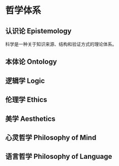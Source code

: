 
# 哲学体系

## 认识论 Epistemology
科学是一种关于知识来源、结构和验证方式的理论体系。
## 本体论 Ontology

## 逻辑学 Logic
## 伦理学 Ethics
## 美学 Aesthetics
## 心灵哲学 Philosophy of Mind 
## 语言哲学 Philosophy of Language
